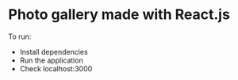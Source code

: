 # Photo gallery made with React.js

To run:
* Install dependencies
* Run the application
* Check localhost:3000
